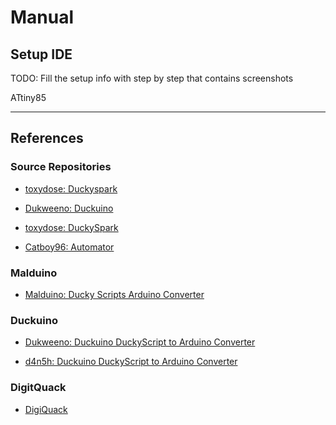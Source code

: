 # Manual

## Setup IDE

TODO: Fill the setup info with step by step that contains screenshots

ATtiny85

---
## References

### Source Repositories

- [toxydose: Duckyspark](https://github.com/toxydose/Duckyspark)

- [Dukweeno: Duckuino](https://github.com/Dukweeno/Duckuino)

- [toxydose: DuckySpark](https://github.com/toxydose/Duckyspark)

- [Catboy96: Automator](https://github.com/Catboy96/Automator)

### Malduino

- [Malduino: Ducky Scripts Arduino Converter](https://malduino.com/converter/)

### Duckuino

- [Dukweeno: Duckuino DuckyScript to Arduino Converter](https://dukweeno.github.io/Duckuino/)

- [d4n5h: Duckuino DuckyScript to Arduino Converter](https://d4n5h.github.io/Duckuino/)

### DigitQuack

- [DigiQuack](https://cedarctic.github.io/digiQuack/)